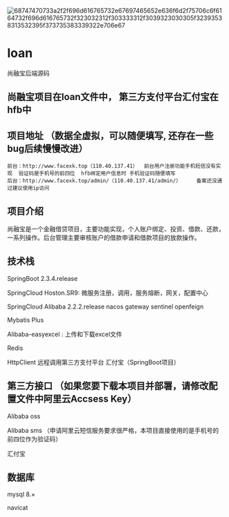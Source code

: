


![68747470733a2f2f696d616765732e67697465652e636f6d2f75706c6f6164732f696d616765732f323032312f303333312f3039323030305f32393538313532395f373735383339322e706e67](https://user-images.githubusercontent.com/90383015/170948449-1b80d8eb-59a0-483f-96a7-f684b73a0286.jpg)
# loan
尚融宝后端源码

## 尚融宝项目在loan文件中， 第三方支付平台汇付宝在hfb中 

## 项目地址  （数据全虚拟，可以随便填写, 还存在一些bug后续慢慢改进） 
	前台：http://www.facexk.top（110.40.137.41）  前台用户注册功能手机短信没有实现  验证码是手机号的前四位  hfb绑定用户信息时 手机验证码随便填写
	后台：http://www.facexk.top/admin/（110.40.137.41/admin/）     备案还没通过建议使用ip访问


## 项目介绍
尚融宝是一个金融借贷项目，主要功能实现，个人账户绑定、投资、借款、还款，一系列操作。后台管理主要审核账户的借款申请和借款项目的放款操作。

## 技术栈

SpringBoot 2.3.4.release

SpringCloud Hoston.SR9: 微服务注册，调用，服务熔断，网关，配置中心

SpringCloud Alibaba 2.2.2.release  nacos gateway sentinel openfeign

Mybatis Plus

Alibaba-easyexcel : 上传和下载excel文件

Redis

HttpClient  远程调用第三方支付平台 汇付宝（SpringBoot项目）

## 第三方接口  （如果您要下载本项目并部署，请修改配置文件中阿里云Accsess Key）

Alibaba oss

Alibaba sms  （申请阿里云短信服务要求很严格，本项目直接使用的是手机号的前四位作为验证码）

汇付宝

## 数据库

mysql 8.×  

navicat



